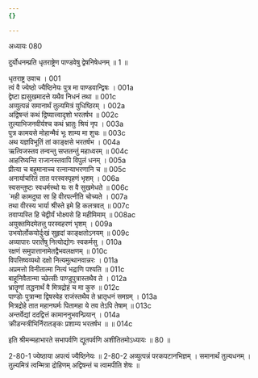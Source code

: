 ```yaml
---
{}

---
```



अध्यायः 080

दुर्योधनम्प्रति धृतराष्ट्रेण पाण्डवेषु द्वेषनिषेधनम् ॥ 1 ॥

धृतराष्ट्र उवाच ।	001  
त्वं वै ज्येष्ठो ज्यैष्ठिनेयः पुत्र मा पाण्डवान्द्विषः ।	001a  
द्वेष्टा ह्यसुखमादत्ते यथैव निधनं तथा ॥	001c  
अव्युत्पन्नं समानार्थं तुल्यमित्रं युधिष्ठिरम् ।	002a  
अद्विषन्तं कथं द्विष्यात्त्वादृशो भरतर्षभ ॥	002c  
तुल्याभिजनवीर्यश्च कथं भ्रातुः श्रियं नृप ।	003a  
पुत्र कामयसे मोहान्मैवं भूः शाम्य मा शुचः ॥	003c  
अथ यज्ञविभूतिं तां काङ्क्षसे भरतर्षभ ।	004a  
ऋत्विजस्तव तन्वन्तु सप्ततन्तुं महाध्वरम् ॥	004c  
आहरिष्यन्ति राजानस्तवापि विपुलं धनम् ।	005a  
प्रीत्या च बहुमानाच्च रत्नान्याभरणानि च ॥	005c  
अनार्याचरितं तात परस्वस्पृहणं भृशम् ।	006a  
स्वसन्तुष्टः स्वधर्मस्थो यः स वै सुखमेधते ॥	006c  
`मही कामदुघा सा हि वीरपत्नीति चोच्यते ।	007a  
तथा वीरस्य भार्या श्रीस्ते इमे हि कलत्रवत् ॥	007c  
तवाप्यस्ति हि चेद्वीर्यं भोक्ष्यसे हि महीमिमाम् ॥	008ac  
अयुक्तमिदमेतत्तु परस्वहरणं भृशम् ।	009a  
उभयोर्लोकयोर्दुःखं सुहृदां काङ्क्षतोऽनयम् ॥	009c  
अव्यापारः परार्तेषु नित्योद्योगः स्वकर्मसु ।	010a  
रक्षणं समुपात्तानामेतद्वैभवलक्षणम् ॥	010c  
विपत्तिष्वव्यथो दक्षो नित्यमुत्थानवान्नरः ।	011a  
अप्रमत्तो विनीतात्मा नित्यं भद्राणि पश्यति ॥	011c  
बाहूनिवैतान्मा च्छेत्सीः पाण्डुपुत्रास्तथैव ते ।	012a  
भ्रातॄणां तद्धनार्थं वै मित्रद्रोहं च मा कुरु ॥	012c  
पाण्डोः पुत्रान्मा द्विषस्वेह राजंस्तथैव ते भ्रातृधनं समग्रम् ।	013a  
मित्रद्रोहे तात महानघर्मः पितामहा ये तव तेऽपि तेषाम् ॥	013c  
अन्तर्वेद्यां ददद्वित्तं कामाननुभवन्प्रियान् ।	014a  
क्रीडन्स्त्रीभिर्निरातङ्कः प्रशाम्य भरतर्षभ ॥ ॥	014c  

इति श्रीमन्महाभारते सभापर्वणि द्यूतपर्वणि अशीतितमोऽध्यायः ॥ 80 ॥

2-80-1 ज्येष्ठाया अपत्यं ज्यैष्ठिनेयः ॥ 2-80-2 अव्युत्पन्नं परकपटानभिज्ञम् । समानार्थं तुल्यधनम् । तुल्यमित्रं त्वन्मित्रा द्रोहिणम् अद्विषन्तं च त्वामपीति शेषः ॥